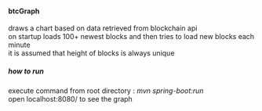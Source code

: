 #### btcGraph
draws a chart based on data retrieved from blockchain api  
on startup loads 100+ newest blocks and then tries to load new blocks each minute  
it is assumed that height of blocks is always unique  

##### how to run  
execute command from root directory : *mvn spring-boot:run*  
open localhost:8080/ to see the graph  
